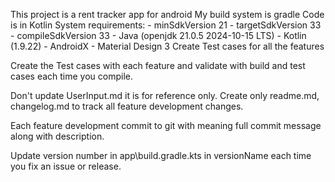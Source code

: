 This project is a rent tracker app for android
My build system is gradle
Code is in Kotlin
System requirements: 
    - minSdkVersion 21
    - targetSdkVersion 33
    - compileSdkVersion 33
    - Java (openjdk 21.0.5 2024-10-15 LTS)
    - Kotlin (1.9.22)
    - AndroidX
    - Material Design 3
Create Test cases for all the features

Create the Test cases with each feature and validate with build and test cases each time you compile.

Don't update UserInput.md it is for reference only. Create only readme.md, changelog.md to track all feature development changes.

Each feature development commit to git with meaning full commit message along with description.

Update version number in app\build.gradle.kts in versionName each time you fix an issue or release.